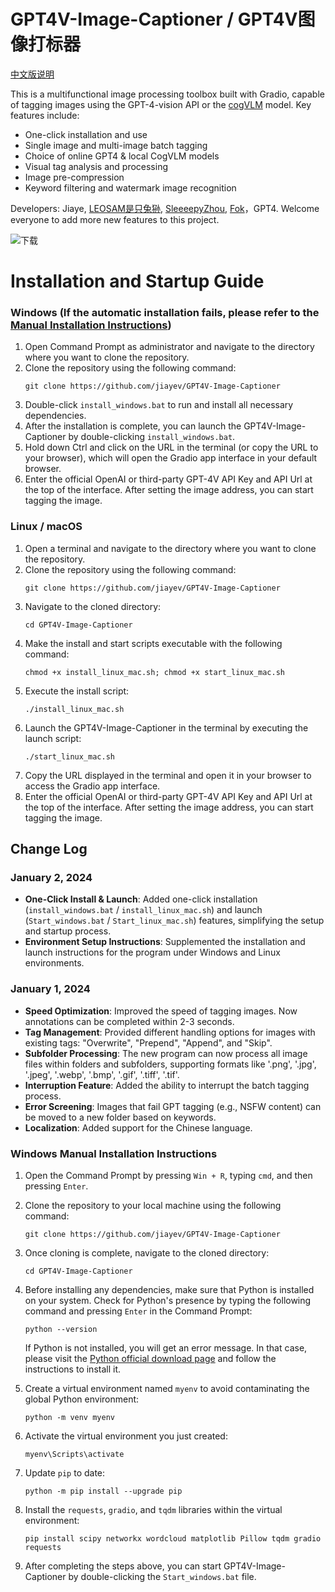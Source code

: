 # GPT4V-Image-Captioner / GPT4V图像打标器

[中文版说明](https://github.com/jiayev/GPT4V-Image-Captioner/blob/main/README-CN.md)

This is a multifunctional image processing toolbox built with Gradio, capable of tagging images using the GPT-4-vision API or the [cogVLM](https://github.com/THUDM/CogVLM) model. Key features include:

- One-click installation and use
- Single image and multi-image batch tagging
- Choice of online GPT4 & local CogVLM models
- Visual tag analysis and processing
- Image pre-compression
- Keyword filtering and watermark image recognition

Developers: Jiaye, [LEOSAM是只兔狲](https://civitai.com/user/LEOSAM), [SleeeepyZhou](https://space.bilibili.com/360375877), [Fok](https://civitai.com/user/fok3827)，GPT4. Welcome everyone to add more new features to this project.

![下载](https://github.com/jiayev/GPT4V-Image-Captioner/assets/16369810/90612e2b-aac1-4368-84d6-482bb660f5aa)


# Installation and Startup Guide

### Windows (If the automatic installation fails, please refer to the [Manual Installation Instructions](#windows-manual-installation-instructions))

1. Open Command Prompt as administrator and navigate to the directory where you want to clone the repository.
2. Clone the repository using the following command:
    ```
    git clone https://github.com/jiayev/GPT4V-Image-Captioner
    ```
3. Double-click `install_windows.bat` to run and install all necessary dependencies.
4. After the installation is complete, you can launch the GPT4V-Image-Captioner by double-clicking `install_windows.bat`.
5. Hold down Ctrl and click on the URL in the terminal (or copy the URL to your browser), which will open the Gradio app interface in your default browser.
6. Enter the official OpenAI or third-party GPT-4V API Key and API Url at the top of the interface. After setting the image address, you can start tagging the image.

### Linux / macOS

1. Open a terminal and navigate to the directory where you want to clone the repository.
2. Clone the repository using the following command:
    ```
    git clone https://github.com/jiayev/GPT4V-Image-Captioner
    ```
3. Navigate to the cloned directory:
    ```
    cd GPT4V-Image-Captioner
    ```
4. Make the install and start scripts executable with the following command:
    ```
    chmod +x install_linux_mac.sh; chmod +x start_linux_mac.sh
    ```
5. Execute the install script:
    ```
    ./install_linux_mac.sh
    ```
6. Launch the GPT4V-Image-Captioner in the terminal by executing the launch script:
    ```
    ./start_linux_mac.sh
    ```
7. Copy the URL displayed in the terminal and open it in your browser to access the Gradio app interface.
8. Enter the official OpenAI or third-party GPT-4V API Key and API Url at the top of the interface. After setting the image address, you can start tagging the image.


## Change Log

### January 2, 2024
- **One-Click Install & Launch**: Added one-click installation (`install_windows.bat` / `install_linux_mac.sh`) and launch (`Start_windows.bat` / `Start_linux_mac.sh`) features, simplifying the setup and startup process.
- **Environment Setup Instructions**: Supplemented the installation and launch instructions for the program under Windows and Linux environments.

### January 1, 2024
- **Speed Optimization**: Improved the speed of tagging images. Now annotations can be completed within 2-3 seconds.
- **Tag Management**: Provided different handling options for images with existing tags: "Overwrite", "Prepend", "Append", and "Skip".
- **Subfolder Processing**: The new program can now process all image files within folders and subfolders, supporting formats like '.png', '.jpg', '.jpeg', '.webp', '.bmp', '.gif', '.tiff', '.tif'.
- **Interruption Feature**: Added the ability to interrupt the batch tagging process.
- **Error Screening**: Images that fail GPT tagging (e.g., NSFW content) can be moved to a new folder based on keywords.
- **Localization**: Added support for the Chinese language.


### Windows Manual Installation Instructions

1. Open the Command Prompt by pressing `Win + R`, typing `cmd`, and then pressing `Enter`.

2. Clone the repository to your local machine using the following command:
    ```
    git clone https://github.com/jiayev/GPT4V-Image-Captioner
    ```

3. Once cloning is complete, navigate to the cloned directory:
    ```
    cd GPT4V-Image-Captioner
    ```

4. Before installing any dependencies, make sure that Python is installed on your system. Check for Python's presence by typing the following command and pressing `Enter` in the Command Prompt:
    ```
    python --version
    ```
   If Python is not installed, you will get an error message. In that case, please visit the [Python official download page](https://www.python.org/downloads/) and follow the instructions to install it.

5. Create a virtual environment named `myenv` to avoid contaminating the global Python environment:
    ```
    python -m venv myenv
    ```

6. Activate the virtual environment you just created:
    ```
    myenv\Scripts\activate
    ```

7. Update `pip` to date:
    ```
    python -m pip install --upgrade pip
    ```

8. Install the `requests`, `gradio`, and `tqdm` libraries within the virtual environment:
    ```
    pip install scipy networkx wordcloud matplotlib Pillow tqdm gradio requests
    ```

9. After completing the steps above, you can start GPT4V-Image-Captioner by double-clicking the `Start_windows.bat` file.
